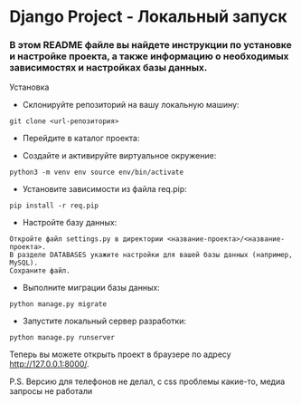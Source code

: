 # Django Project - Локальный запуск
### В этом README файле вы найдете инструкции по установке и настройке проекта, а также информацию о необходимых зависимостях и настройках базы данных.

Установка
* Склонируйте репозиторий на вашу локальную машину:


``` 
git clone <url-репозитория> 
```
* Перейдите в каталог проекта:


* Создайте и активируйте виртуальное окружение:


``` 
python3 -m venv env source env/bin/activate
 ```
* Установите зависимости из файла req.pip:

``` 
pip install -r req.pip 
```
* Настройте базу данных:
```
Откройте файл settings.py в директории <название-проекта>/<название-проекта>.
В разделе DATABASES укажите настройки для вашей базы данных (например, MySQL).
Сохраните файл.
```
* Выполните миграции базы данных:

```
python manage.py migrate
```
* Запустите локальный сервер разработки:

```
python manage.py runserver
```
Теперь вы можете открыть проект в браузере по адресу http://127.0.0.1:8000/.

P.S. Версию для телефонов не делал, с css проблемы какие-то, медиа запросы не работали
